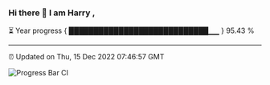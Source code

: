 ### Hi there 👋 I am Harry , 

⏳ Year progress { ████████████████████████████▁▁ } 95.43 %

---

⏰ Updated on Thu, 15 Dec 2022 07:46:57 GMT

![Progress Bar CI](https://github.com/duykhang68/duykhang68/workflows/Progress%20Bar%20CI/badge.svg)
